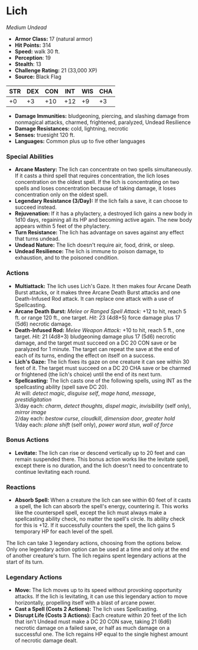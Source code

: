# Lich

*Medium* *Undead*

- **Armor Class:** 17 (natural armor)
- **Hit Points:** 314 
- **Speed:** walk 30 ft.
- **Perception**: 19
- **Stealth**: 13
- **Challenge Rating:** 21 (33,000 XP)
- **Source:** Black Flag

| STR | DEX | CON | INT | WIS | CHA |
| --- | --- | --- | --- | --- | --- |
| +0 | +3 | +10 | +12 | +9 | +3 |

- **Damage Immunities:** bludgeoning, piercing, and slashing damage from nonmagical attacks, charmed, frightened, paralyzed, Undead Resilience
- **Damage Resistances:** cold, lightning, necrotic
- **Senses:** truesight 120 ft.
- **Languages:** Common plus up to five other languages

### Special Abilities

- **Arcane Mastery:** The lich can concentrate on two spells simultaneously. If it casts a third spell that requires concentration, the lich loses concentration on the oldest spell. If the lich is concentrating on two spells and loses concentration because of taking damage, it loses concentration only on the oldest spell.
- **Legendary Resistance (3/Day):** If the lich fails a save, it can choose to succeed instead.
- **Rejuvenation:** If it has a phylactery, a destroyed lich gains a new body in 1d10 days, regaining all its HP and becoming active again. The new body appears within 5 feet of the phylactery.
- **Turn Resistance:** The lich has advantage on saves against any effect that turns undead.
- **Undead Nature:** The lich doesn't require air, food, drink, or sleep.
- **Undead Resilience:** The lich is immune to poison damage, to exhaustion, and to the poisoned condition.

### Actions

- **Multiattack:** The lich uses Lich's Gaze. It then makes four Arcane Death Burst attacks, or it makes three Arcane Death Burst attacks and one Death-Infused Rod attack. It can replace one attack with a use of Spellcasting.
- **Arcane Death Burst:** _Melee or Ranged Spell Attack:_ +12 to hit, reach 5 ft. or range 120 ft., one target. _Hit:_ 23 (4d8+5) force damage plus 17 (5d6) necrotic damage.
- **Death-Infused Rod:** _Melee Weapon Attack:_ +10 to hit, reach 5 ft., one target. _Hit:_ 21 (4d8+3) bludgeoning damage plus 17 (5d6) necrotic damage, and the target must succeed on a DC 20 CON save or be paralyzed for 1 minute. The target can repeat the save at the end of each of its turns, ending the effect on itself on a success.
- **Lich's Gaze:** The lich fixes its gaze on one creature it can see within 30 feet of it. The target must succeed on a DC 20 CHA save or be charmed or frightened (the lich's choice) until the end of its next turn.
- **Spellcasting:** The lich casts one of the following spells, using INT as the spellcasting ability (spell save DC 20).<br>At will: _detect magic_, _disguise self_, _mage hand_, _message_, _prestidigitation_<br>3/day each: _charm_, _detect thoughts_, _dispel magic_, _invisibility_ (self only), _mirror image_<br>2/day each: _bestow curse_, _cloudkill_, _dimension door_, _greater hold_<br>1/day each: _plane shift_ (self only), _power word stun_, _wall of force_

### Bonus Actions

- **Levitate:** The lich can rise or descend vertically up to 20 feet and can remain suspended there. This bonus action works like the levitate spell, except there is no duration, and the lich doesn't need to concentrate to continue levitating each round.

### Reactions

- **Absorb Spell:** When a creature the lich can see within 60 feet of it casts a spell, the lich can absorb the spell's energy, countering it. This works like the counterspell spell, except the lich must always make a spellcasting ability check, no matter the spell's circle. Its ability check for this is +12. If it successfully counters the spell, the lich gains 5 temporary HP for each level of the spell.

The lich can take 3 legendary actions, choosing from the options below. Only one legendary action option can be used at a time and only at the end of another creature's turn. The lich regains spent legendary actions at the start of its turn.

### Legendary Actions

- **Move:** The lich moves up to its speed without provoking opportunity attacks. If the lich is levitating, it can use this legendary action to move horizontally, propelling itself with a blast of arcane power.
- **Cast a Spell (Costs 2 Actions):** The lich uses Spellcasting.
- **Disrupt Life (Costs 3 Actions):** Each creature within 20 feet of the lich that isn't Undead must make a DC 20 CON save, taking 21 (6d6) necrotic damage on a failed save, or half as much damage on a successful one. The lich regains HP equal to the single highest amount of necrotic damage dealt.
